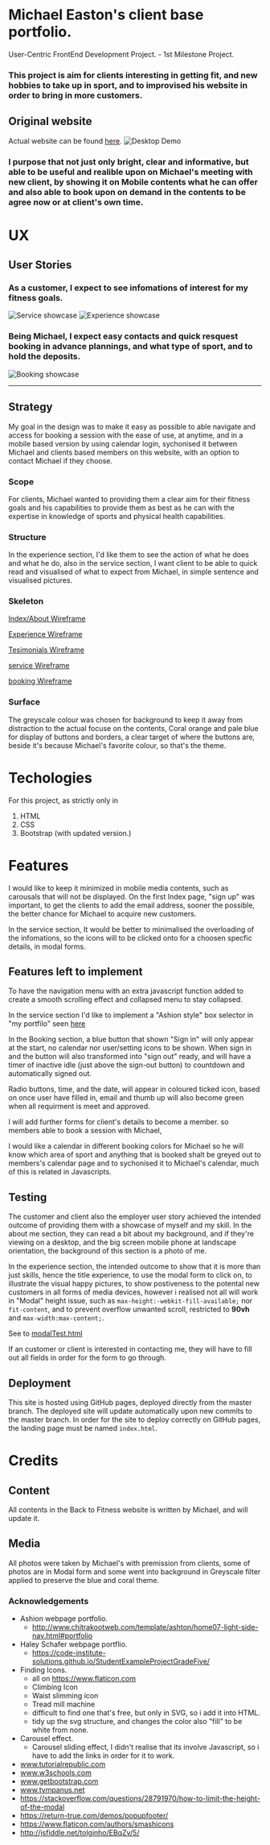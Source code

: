 # Michael Easton's client base portfolio.
User-Centric FrontEnd Development Project. - 1st Milestone Project.
### This project is aim for clients interesting in getting fit, and new hobbies to take up in sport, and to improvised his website in order to bring in more customers.
## Original website
Actual website can be found [here](https://www.backtothefitness.co.uk/).
![Desktop Demo](https://raw.githubusercontent.com/blah-blah-blah-links/master/assets/images/sketches/potfolioview.gif "Desktop Demo")
### I purpose that not just only bright, clear and informative, but able to be useful and realible upon on Michael's meeting with new client, by showing it on Mobile contents what he can offer and also able to book upon on demand in the contents to be agree now or at client's own time.
# UX 
## User Stories
### As a customer, I expect to see infomations of interest for my fitness goals.
![Service showcase](https://raw.githubusercontent.com/blah-blah-blah-links/master/assets/images/service/serviceinfo.png "Service showcase")
![Experience showcase](https://raw.githubusercontent.com/blah-blah-blah-links/master/assets/images/experience/experienceinfo.png "Experience showcase")
### Being Michael, I expect easy contacts and quick resquest booking in advance plannings, and what type of sport, and to hold the deposits.
![Booking showcase](https://raw.githubusercontent.com/blah-blah-blah-links/master/assets/images/booking/bookingform.png "Booking showcase")

-------------------------------------------------------------------
## Strategy
My goal in the design was to make it easy as possible to able navigate and access for booking a session with the ease of use, at anytime, and in a mobile based version by using calendar login, sychonised it between Michael and clients based members on this website, with an option to contact Michael if they choose.
### Scope
For clients, Michael wanted to providing them a clear aim for their fitness goals and his capabilities to provide them as best as he can with the expertise in knowledge of sports and physical health capabilities.
### Structure
In the experience section, I'd like them to see the action of what he does and what he do, also 
in the service section, I want client to be able to quick read and visualised of what to expect from Michael, in simple sentence and visualised pictures.
### Skeleton
[Index/About Wireframe](https://github.com/lucas-Joyce/first-milestone-michael/blob/assets/images/sketches/image0.jpeg)

[Experience Wireframe](https://github.com/lucas-Joyce/first-milestone-michael/blob/assets/images/sketches/image4.jpeg)

[Tesimonials Wireframe](https://github.com/lucas-Joyce/first-milestone-michael/blob/assets/images/sketches/image3.jpeg)

[service Wireframe](https://github.com/lucas-Joyce/first-milestone-michael/blob/assets/images/sketches/image2.jpeg)

[booking Wireframe](https://github.com/lucas-Joyce/first-milestone-michael/blob/assets/images/sketches/image1.jpeg)
### Surface
The greyscale colour was chosen for background to keep it away from distraction to the actual focuse on the contents,
Coral orange and pale blue for display of buttons and borders, a clear target of where the buttons are, beside it's because Michael's favorite colour, so that's the theme.
# Techologies
For this project, as strictly only in
1. HTML
2. CSS
3. Bootstrap (with updated version.)
# Features 
I would like to keep it minimized in mobile media contents, such as carousals that will not be displayed.
On the first Index page, "sign up" was important, to get the clients to add the email address, sooner the possible, the better chance for Michael to acquire new customers.

In the service section, It would be better to minimalised the overloading of the infomations, so the icons will to be clicked onto for a choosen specfic details, in modal forms.

## Features left to implement 
To have the navigation menu with an extra javascript function added to create a smooth scrolling effect and collapsed menu to stay collapsed.

In the service section I'd like to implement a "Ashion style" box selector in "my portfilo" seen [here](http://www.chitrakootweb.com/template/ashton/home07-light-side-nav.html#portfolio)

In the Booking section, a blue button that shown "Sign in" will only appear at the start, no calendar nor user/setting icons to be shown.
When sign in and the button will also transformed into "sign out" ready, and will have a timer of inactive idle (just above the sign-out button) to countdown and automatically signed out.

Radio buttons, time, and the date, will appear in coloured ticked icon, based on once user have filled in, email and thumb up will also become green when all requirment is meet and approved.

I will add further forms for client's details to become a member.
so members able to book a session with Michael, 

I would like a calendar in different booking colors for Michael so he will know which area of sport and anything that is booked shalt be greyed out to members's calendar page and to sychonised it to Michael's calendar, much of this is related in Javascripts.

## Testing 
The customer and client also the employer user story achieved the intended outcome of providing them with a showcase of myself and my skill. In the about me section, they can read a bit about my background, and if they're viewing on a desktop, and the big screen mobile phone at landscape orientation, the background of this section is a photo of me. 

In the experience section, the intended outcome to show that it is more than just skills, hence the title experience, to use the modal form to click on, to illustrate the visual happy pictures, to show postiveness to the potental new customers in all forms of media devices, however i realised not all will work in "Modal" height issue, 
such as  ```max-height:-webkit-fill-available;``` nor ``fit-content``,
and to prevent overflow unwanted scroll, restricted to **90vh** and ```max-width:max-content;```.

See to [modalTest.html](https://github.com/lucas-Joyce/first-milestone-michael/blob/modalTest.html)

If an customer or client is interested in contacting me, they will have to fill out all fields in order for the form to go through.

## Deployment

This site is hosted using GitHub pages, deployed directly from the master branch. The deployed site will update automatically upon new commits to the master branch. In order for the site to deploy correctly on GitHub pages, the landing page must be named `index.html`.




# Credits
## Content
All contents in the Back to Fitness website is written by Michael, and will update it.

## Media
All photos were taken by Michael's with premission from clients, some of photos are in Modal form and some went into background in Greyscale filter applied to preserve the blue and coral theme.

### Acknowledgements
- Ashion webpage portfolio.
    - http://www.chitrakootweb.com/template/ashton/home07-light-side-nav.html#portfolio
- Haley Schafer webpage portflio.
    - https://code-institute-solutions.github.io/StudentExampleProjectGradeFive/
- Finding Icons.
    - all on https://www.flaticon.com
    - Climbing Icon 
    - Waist slimming icon
    - Tread mill machine 
    - difficult to find one that's free, but only in SVG, so i add it into HTML.
    - tidy up the svg structure, and changes the color also "fill" to be white from none.
- Carousel effect.
    - Carousel sliding effect, I didn't realise that its involve Javascript, so i have to add the links in order for it to work.
- www.tutorialrepublic.com
- www.w3schools.com
- www.getbootstrap.com
- www.tympanus.net
- https://stackoverflow.com/questions/28791970/how-to-limit-the-height-of-the-modal
- https://return-true.com/demos/popupfooter/
- https://www.flaticon.com/authors/smashicons
- http://jsfiddle.net/tolginho/EBqZv/5/







